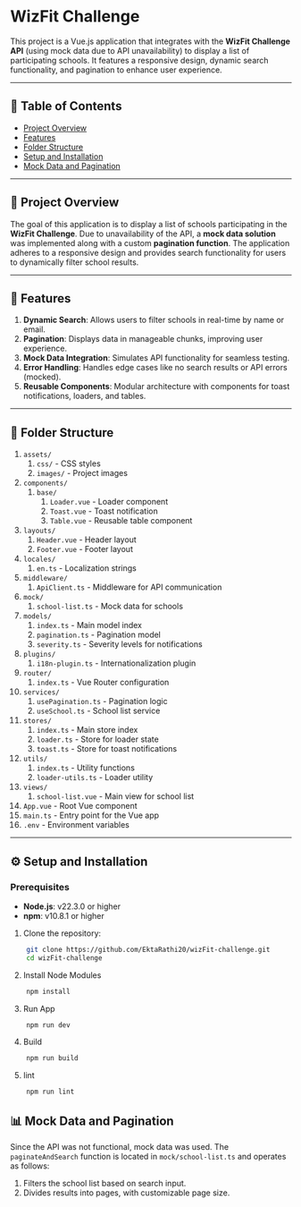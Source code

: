 # WizFit Challenge

This project is a Vue.js application that integrates with the **WizFit Challenge API** (using mock data due to API unavailability) to display a list of participating schools. It features a responsive design, dynamic search functionality, and pagination to enhance user experience.

---


## 📝 Table of Contents

- [Project Overview](#project-overview)
- [Features](#features)
- [Folder Structure](#folder-structure)
- [Setup and Installation](#setup-and-installation)
- [Mock Data and Pagination](#mock-data-and-pagination)

---

## 📖 Project Overview

The goal of this application is to display a list of schools participating in the **WizFit Challenge**. Due to unavailability of the API, a **mock data solution** was implemented along with a custom **pagination function**. The application adheres to a responsive design and provides search functionality for users to dynamically filter school results.

---

## 🌟 Features

1. **Dynamic Search**: Allows users to filter schools in real-time by name or email.
2. **Pagination**: Displays data in manageable chunks, improving user experience.
3. **Mock Data Integration**: Simulates API functionality for seamless testing.
4. **Error Handling**: Handles edge cases like no search results or API errors (mocked).
5. **Reusable Components**: Modular architecture with components for toast notifications, loaders, and tables.

---

## 📂 Folder Structure

1. `assets/`
   1. `css/` - CSS styles
   2. `images/` - Project images
2. `components/`
   1. `base/`
      1. `Loader.vue` - Loader component
      2. `Toast.vue` - Toast notification
      3. `Table.vue` - Reusable table component
3. `layouts/`
   1. `Header.vue` - Header layout
   2. `Footer.vue` - Footer layout
4. `locales/`
   1. `en.ts` - Localization strings
5. `middleware/`
   1. `ApiClient.ts` - Middleware for API communication
6. `mock/`
   1. `school-list.ts` - Mock data for schools
7. `models/`
   1. `index.ts` - Main model index
   2. `pagination.ts` - Pagination model
   3. `severity.ts` - Severity levels for notifications
8. `plugins/`
   1. `i18n-plugin.ts` - Internationalization plugin
9. `router/`
   1. `index.ts` - Vue Router configuration
10. `services/`
    1. `usePagination.ts` - Pagination logic
    2. `useSchool.ts` - School list service
11. `stores/`
    1. `index.ts` - Main store index
    2. `loader.ts` - Store for loader state
    3. `toast.ts` - Store for toast notifications
12. `utils/`
    1. `index.ts` - Utility functions
    2. `loader-utils.ts` - Loader utility
13. `views/`
    1. `school-list.vue` - Main view for school list
14. `App.vue` - Root Vue component
15. `main.ts` - Entry point for the Vue app
16. `.env` - Environment variables

---

## ⚙️ Setup and Installation

### Prerequisites

- **Node.js**: v22.3.0 or higher
- **npm**: v10.8.1 or higher

1. Clone the repository:

```sh
    git clone https://github.com/EktaRathi20/wizFit-challenge.git
    cd wizFit-challenge
```

2. Install Node Modules

```sh
    npm install
```

3. Run App

```sh
    npm run dev
```

4. Build

```sh
    npm run build
```

5. lint

```sh
    npm run lint
```

## 📊 Mock Data and Pagination

Since the API was not functional, mock data was used. The `paginateAndSearch` function is located in `mock/school-list.ts` and operates as follows:

1. Filters the school list based on search input.
2. Divides results into pages, with customizable page size.
